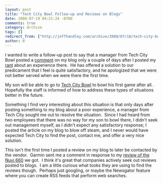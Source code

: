 ```yaml
---
layout: post
title: "Tech City Bowl Follow-up and Reviews on Blogs"
date: 2008-07-19 04:21:24 -0700
comments: true
category: Archive
tags: []
redirect_from: ["http://jeffhandley.com/archive/2008/07/18/tech-city-bowl-follow-up-and-reviews-on-blogs.aspx"].aspx
author: 0
---
```

<!-- more -->
<p>I wanted to write a follow-up post to say that a manager from Tech City Bowl posted a <a href="http://blog.jeffhandley.com/archive/2008/07/15/rant-bowling-alley-frustration.aspx#198">comment</a> on my blog only a couple of days after I posted my <a href="http://blog.jeffhandley.com/archive/2008/07/15/rant-bowling-alley-frustration.aspx">rant</a> about an experience there.  He has offered a solution to our predicament that I feel is quite satisfactory, and he apologized that we were not better served when we were there the first time.</p>  <p>My son will be able to go to <a href="http://www.techcitybowl.com/">Tech City Bowl</a> to bowl his first game after all.  Hopefully the staff is informed of how to address these types of situations better in the future.</p>  <p>Something I find very interesting about this situation is that only days after posting something to my blog about a poor experience, a manager from Tech City sought me out to resolve the situation.  Since I had heard from two employees that there was no way for my son to bowl there, I didn't seek out management myself, as I didn't expect any satisfactory response; I posted the article on my blog to blow off steam, and I never would have expected Tech City to find the post, contact me, and offer a very nice solution.</p>  <p>This isn't the first time I posted a review on my blog to later be contacted by the vendor.  Garmin sent me a comment in response to my <a href="http://blog.jeffhandley.com/archive/2008/05/01/review-garmin-660.aspx">review of the Nuvi 660</a> we got.  I think it's great that companies actively seek out reviews posted to blogs.  I am a little curious what tooks they are using to find the reviews though.  Perhaps just googling, or maybe the Newsgator feature where you can create RSS feeds that perform web searches.</p>

